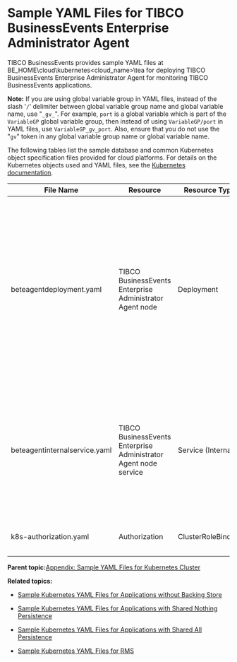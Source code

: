 # Sample YAML Files for TIBCO BusinessEvents Enterprise Administrator Agent

TIBCO BusinessEvents provides sample YAML files at BE_HOME\cloud\kubernetes\<cloud_name>\tea for deploying TIBCO BusinessEvents Enterprise Administrator Agent for monitoring TIBCO BusinessEvents applications.

**Note:** If you are using global variable group in YAML files, instead of the slash '`/`' delimiter between global variable group name and global variable name, use "`_gv_`". For example, `port` is a global variable which is part of the `VariableGP` global variable group, then instead of using `VariableGP/port` in YAML files, use `VariableGP_gv_port`. Also, ensure that you do not use the "`gv`" token in any global variable group name or global variable name.

The following tables list the sample database and common Kubernetes object specification files provided for cloud platforms. For details on the Kubernetes objects used and YAML files, see the [Kubernetes documentation](https://kubernetes.io/docs/concepts/overview/working-with-objects/kubernetes-objects/).

|File Name|Resource|Resource Type|Description|
|---------|--------|-------------|-----------|
|beteagentdeployment.yaml|TIBCO BusinessEvents Enterprise Administrator Agent node|Deployment|Set up the node with the TIBCO BusinessEvents Enterprise Administrator Agent Docker container. Specify the TIBCO BusinessEvents Enterprise Administrator Agent Docker image to create the container. Provide a label which is used by the `beteagentinternalservice` service as `selector`. Specify only one replica of the node. Specify the TIBCO Enterprise Administrator server URL obtained from the TIBCO Enterprise Administrator server external service and login credentials.|
|beteagentinternalservice.yaml|TIBCO BusinessEvents Enterprise Administrator Agent node service|Service \(Internal\)|Set up an internal service for connecting TIBCO Enterprise Administrator server to TIBCO BusinessEvents Enterprise Administrator Agent. Specify the label of the TIBCO BusinessEvents Enterprise Administrator Agent node as `selector`. Specify the `protocol` and `port` that is used by other nodes to connect to this service.|
|k8s-authorization.yaml|Authorization|ClusterRoleBinding|Assign roles to the users in TIBCO Enterprise Administrator in the same Kubernetes namespace.|

**Parent topic:**[Appendix: Sample YAML Files for Kubernetes Cluster](Sample%20YAML%20Files%20for%20Kubernetes%20Cluster)

**Related topics:**  

* [Sample Kubernetes YAML Files for Applications without Backing Store](Sample%20YAML%20Files%20for%20Applications%20without%20a%20Backing%20Store)

* [Sample Kubernetes YAML Files for Applications with Shared Nothing Persistence](Sample%20YAML%20Files%20for%20Applications%20with%20Shared%20Nothing%20Persistence)

* [Sample Kubernetes YAML Files for Applications with Shared All Persistence](Sample-Kubernetes-YAML-Files-for-Applications-with-Shared-All-Persistence)

* [Sample Kubernetes YAML Files for RMS](Sample%20Kubernetes%20Resource%20YAML%20Files%20for%20RMS)

